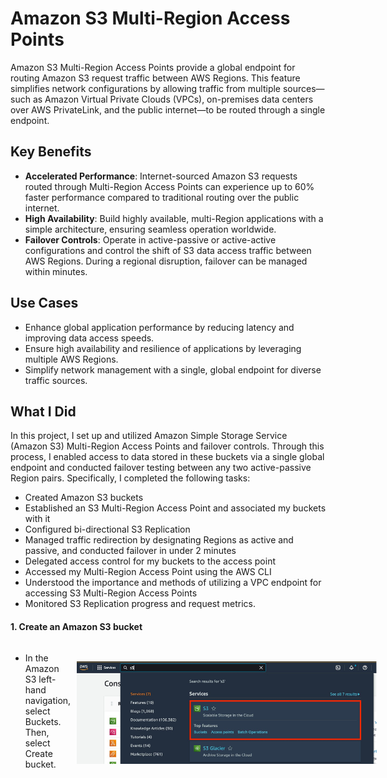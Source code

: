 # Amazon S3 Multi-Region Access Points

Amazon S3 Multi-Region Access Points provide a global endpoint for routing Amazon S3 request traffic between AWS Regions. This feature simplifies network configurations by allowing traffic from multiple sources—such as Amazon Virtual Private Clouds (VPCs), on-premises data centers over AWS PrivateLink, and the public internet—to be routed through a single endpoint.

## Key Benefits

- **Accelerated Performance**: Internet-sourced Amazon S3 requests routed through Multi-Region Access Points can experience up to 60% faster performance compared to traditional routing over the public internet.
- **High Availability**: Build highly available, multi-Region applications with a simple architecture, ensuring seamless operation worldwide.
- **Failover Controls**: Operate in active-passive or active-active configurations and control the shift of S3 data access traffic between AWS Regions. During a regional disruption, failover can be managed within minutes.

## Use Cases

- Enhance global application performance by reducing latency and improving data access speeds.
- Ensure high availability and resilience of applications by leveraging multiple AWS Regions.
- Simplify network management with a single, global endpoint for diverse traffic sources.

## What I Did

In this project, I set up and utilized Amazon Simple Storage Service (Amazon S3) Multi-Region Access Points and failover controls. Through this process, I enabled access to data stored in these buckets via a single global endpoint and conducted failover testing between any two active-passive Region pairs. Specifically, I completed the following tasks:

- Created Amazon S3 buckets
- Established an S3 Multi-Region Access Point and associated my buckets with it
- Configured bi-directional S3 Replication
- Managed traffic redirection by designating Regions as active and passive, and conducted failover in under 2 minutes
- Delegated access control for my buckets to the access point
- Accessed my Multi-Region Access Point using the AWS CLI
- Understood the importance and methods of utilizing a VPC endpoint for accessing S3 Multi-Region Access Points
- Monitored S3 Replication progress and request metrics.

#### 1. Create an Amazon S3 bucket

- <div style="display: flex; align-items: center;">
  <p style="margin-right: 10px;">In the Amazon S3 left-hand navigation, select Buckets. Then, select Create bucket.</p>
  <img src="./img/multi-region-access-1.1.c5de5b0a30bd9cd15fdacdf836d7d8956773a347.png" alt="Amazon S3 Console" style="margin-top: 5px;">
</div>


